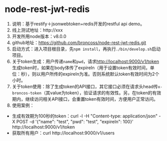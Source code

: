 # node-rest-jwt-redis
1. 说明：基于restify＋jsonwebtoken+redis开发的restful api demo。
2. 线上测试地址：http://xxx
3. 开发所用node版本：v8.0.0
4. github地址：https://github.com/broncoss/node-rest-jwt-redis.git
5. 启动方式：进入项目根目录，先`npm install`，再执行`./bin/develop.sh`启动项目。
6. 关于token生成：用户传递`name`和`pwd`，请求[http://localhost:9000/v1/token](http://localhost:9000/v1/token)生成token时，如果在body体传了expireIn（用于设置token有效时间，单位：秒），则以用户所传的expireIn为准。否则系统默认token有效时间为2个小时。
7. 关于token使用：除了生成token的API接口，其它接口必须在请求头head传`x-broncos-token`（其value为token），验证请求的有效性。另，在token的有效期内，继续访问相关API接口，会重置token有效时间，方便用户正常访问。
8. 使用案例：

- 生成有效期为100秒的token：curl -l -H "Content-type: application/json" -X POST -d '{"name": "test", "pwd": "test", "expireIn": 100}' http://localhost:9000/v1/token
- 获取所有用户：curl http://localhost:9000/v1/users

